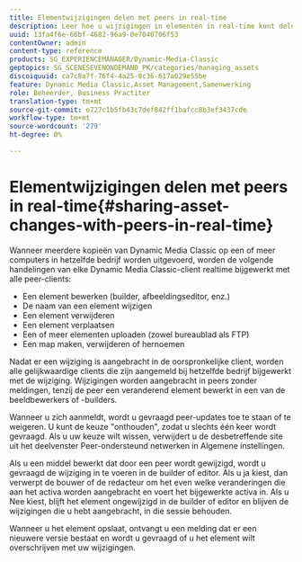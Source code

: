 ```yaml
---
title: Elementwijzigingen delen met peers in real-time
description: Leer hoe u wijzigingen in elementen in real-time kunt delen met collega's.
uuid: 13fa4f6e-66bf-4682-96a9-0e7040706f53
contentOwner: admin
content-type: reference
products: SG_EXPERIENCEMANAGER/Dynamic-Media-Classic
geptopics: SG_SCENESEVENONDEMAND_PK/categories/managing_assets
discoiquuid: ca7c8a7f-76f4-4a25-8c36-617a029e55be
feature: Dynamic Media Classic,Asset Management,Samenwerking
role: Beheerder, Business Practiter
translation-type: tm+mt
source-git-commit: e727c1b5fb43c7def842ff1bafcc8b3ef3437cde
workflow-type: tm+mt
source-wordcount: '279'
ht-degree: 0%

---
```



# Elementwijzigingen delen met peers in real-time{#sharing-asset-changes-with-peers-in-real-time}

Wanneer meerdere kopieën van Dynamic Media Classic op een of meer computers in hetzelfde bedrijf worden uitgevoerd, worden de volgende handelingen van elke Dynamic Media Classic-client realtime bijgewerkt met alle peer-clients:

* Een element bewerken (builder, afbeeldingseditor, enz.)
* De naam van een element wijzigen
* Een element verwijderen
* Een element verplaatsen
* Een of meer elementen uploaden (zowel bureaublad als FTP)
* Een map maken, verwijderen of hernoemen

Nadat er een wijziging is aangebracht in de oorspronkelijke client, worden alle gelijkwaardige clients die zijn aangemeld bij hetzelfde bedrijf bijgewerkt met de wijziging. Wijzigingen worden aangebracht in peers zonder meldingen, tenzij de peer een veranderend element bewerkt in een van de beeldbewerkers of -builders.

Wanneer u zich aanmeldt, wordt u gevraagd peer-updates toe te staan of te weigeren. U kunt de keuze &quot;onthouden&quot;, zodat u slechts één keer wordt gevraagd. Als u uw keuze wilt wissen, verwijdert u de desbetreffende site uit het deelvenster Peer-ondersteund netwerken in Algemene instellingen.

Als u een middel bewerkt dat door een peer wordt gewijzigd, wordt u gevraagd de wijziging in te voeren in de builder of editor. Als u ja kiest, dan verwerpt de bouwer of de redacteur om het even welke veranderingen die aan het activa worden aangebracht en voert het bijgewerkte activa in. Als u Nee kiest, blijft het element ongewijzigd in de builder of editor en blijven de wijzigingen die u hebt aangebracht, in die sessie behouden.

Wanneer u het element opslaat, ontvangt u een melding dat er een nieuwere versie bestaat en wordt u gevraagd of u het element wilt overschrijven met uw wijzigingen.
